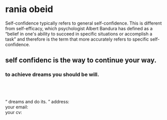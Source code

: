 <html>
<head>
<h1> rania obeid </h1>
</head>
<body>
<p> Self-confidence typically refers to general self-confidence. This is different from self-efficacy, which psychologist Albert Bandura has defined as a “belief in one's ability to succeed in specific situations or accomplish a task” and therefore is the term that more accurately refers to specific self-confidence. </p>
<h2> self confidenc is the way to continue your way. </h2>
<h3> to achieve dreams you should be will. </h3>
<br>
<br>
<br>
<q> dreams and do its. </q>
address:<br/>
your email:<br/>
your cv:<br/>
<img alt ="">
</body>
